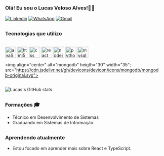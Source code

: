 
### Olá! Eu sou o Lucas Veloso Alves!👋🏽

[![Linkedin](https://img.shields.io/badge/LinkedIn-0077B5?style=for-the-badge&logo=linkedin&logoColor=white)](https://www.linkedin.com/in/lucas-veloso-alves-70a2a3219/)
[![WhatsApp](https://img.shields.io/badge/WhatsApp-25D366?style=for-the-badge&logo=whatsapp&logoColor=white)](https://api.whatsapp.com/send?phone=5571996579989)
[![Gmail](https://img.shields.io/badge/Gmail-D14836?style=for-the-badge&logo=gmail&logoColor=white)](mailto:lucasvalves98@gmail.com)

##
### Tecnologias que utilizo 
<div style="display:inline_block" ><br/>
  <img align="center" alt="javaScript5" heigth="30" width="35" src="https://cdn.jsdelivr.net/gh/devicons/devicon/icons/javascript/javascript-plain.svg" >
  
  <img align="center" alt="html5" heigth="25" width="35" src="https://cdn.jsdelivr.net/gh/devicons/devicon/icons/html5/html5-original.svg" >
  
  <img align="center" alt="css" heigth="30" width="35" src="https://cdn.jsdelivr.net/gh/devicons/devicon/icons/css3/css3-original.svg" >
  
  <img align="center" alt="react" heigth="30" width="35" src="https://cdn.jsdelivr.net/gh/devicons/devicon/icons/react/react-original.svg" />
  
  <img align="center"  alt="nodejs" heigth="30" width="35" src="https://cdn.jsdelivr.net/gh/devicons/devicon/icons/nodejs/nodejs-original.svg" >
  
  <img align="center" alt="python" heigth="30" width="35" src="https://cdn.jsdelivr.net/gh/devicons/devicon/icons/python/python-original.svg" >
  
  <img align="center" alt="mysql" heigth="30" width="35" src="https://cdn.jsdelivr.net/gh/devicons/devicon/icons/mysql/mysql-original.svg" >
  
  <img align="center" alt="mongodb" heigth="30" width="35"; src="https://cdn.jsdelivr.net/gh/devicons/devicon/icons/mongodb/mongodb-original.svg"> 
</div>


##
![Lucas's GitHub stats](https://github-readme-stats.vercel.app/api?username=lucasvalves&show_icons=true&theme=transparent)
##
### Formações 🎓

- Técnico em Desenvolvimento de Sistemas
- Graduando em Sistemas de Informação


##
### Aprendendo atualmente

- Estou focado em aprender mais sobre React e TypeScript.




